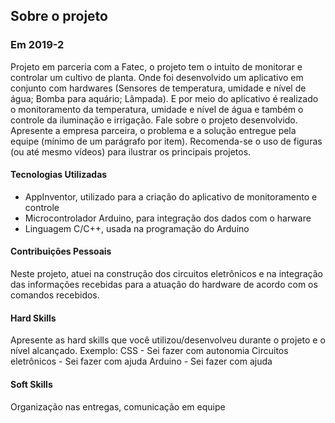 ## Sobre o projeto

### Em 2019-2
Projeto em parceria com a Fatec, o projeto tem o intuito de monitorar e controlar um cultivo de planta. Onde foi desenvolvido um aplicativo em conjunto com hardwares (Sensores de temperatura, umidade e nível de água; Bomba para aquário; Lâmpada). E por meio do aplicativo é realizado o monitoramento da temperatura, umidade e nível de água e também o controle da iluminação e irrigação.
Fale sobre o projeto desenvolvido. Apresente a empresa parceira, o problema e a solução entregue pela equipe (mínimo de um parágrafo por item). Recomenda-se o uso de figuras (ou até mesmo vídeos) para ilustrar os principais projetos.

#### Tecnologias Utilizadas
- AppInventor, utilizado para a criação do aplicativo de monitoramento e controle
- Microcontrolador Arduino, para integração dos dados com o harware
- Linguagem C/C++, usada na programação do Arduino

#### Contribuições Pessoais
Neste projeto, atuei na construção dos circuitos eletrônicos e na integração das informações recebidas para a atuação do hardware de acordo com os comandos recebidos.

#### Hard Skills
Apresente as hard skills que você utilizou/desenvolveu durante o projeto e o nível alcançado. Exemplo: CSS - Sei fazer com autonomia
Circuitos eletrônicos - Sei fazer com ajuda
Arduino - Sei fazer com ajuda

#### Soft Skills
Organização nas entregas, comunicação em equipe 
